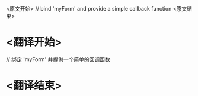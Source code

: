 
<原文开始>
// bind 'myForm' and provide a simple callback function 
<原文结束>

# <翻译开始>
// 绑定 'myForm' 并提供一个简单的回调函数
# <翻译结束>

